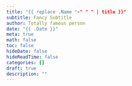 ```yaml
---
title: "{{ replace .Name "-" " " | title }}"
subtitle: Fancy Subtitle
author: Totally famous person
date: "{{ .Date }}"
meta: true
math: false
toc: false
hideDate: false
hideReadTime: false
categories: []
draft: true
description: ""
---
```


<!--more-->
